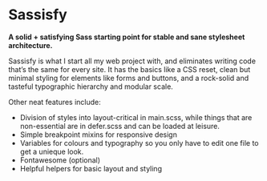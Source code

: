 # Sassisfy

**A solid + satisfying Sass starting point for stable and sane stylesheet architecture.**

Sassisfy is what I start all my web project with, and eliminates writing code that’s the same for every site. It has the basics like a CSS reset, clean but minimal styling for elements like forms and buttons, and a rock-solid and tasteful typographic hierarchy and modular scale.

Other neat features include:

- Division of styles into layout-critical in main.scss, while things that are non-essential are in defer.scss and can be loaded at leisure.
- Simple breakpoint mixins for responsive design
- Variables for colours and typography so you only have to edit one file to get a unieque look.
- Fontawesome (optional)
- Helpful helpers for basic layout and styling